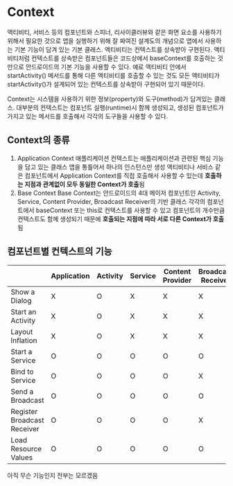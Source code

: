 # Context

액티비티, 서비스 등의 컴포넌트와 스피너, 리사이클러뷰와 같은 화면 요소를 사용하기 위해서 필요한 것으로 앱을 실행하기 위해 잘 짜여진 설계도의 개념으로 앱에서 사용하는 기본 기능이 담겨 있는 기본 클래스.
액티비티는 컨텍스트를 상속받아 구현된다.
액티비티처럼 컨텍스트를 상속받은 컴포넌트들은 코드상에서 baseContext를 호출하는 것만으로 안드로이드의 기본 기능을 사용할 수 있다. 
예로 액티비티 안에서 startActivity() 메서드를 통해 다른 액티비티를 호출할 수 있는 것도 모든 액티비티가 startActivity()가 설계되어 있는 컨텍스트를 상속받아 구현되어 있기 때문이다.

Context는 시스템을 사용하기 위한 정보(property)와 도구(method)가 담겨있는 클래스.
대부분의 컨텍스트는 컴포넌트 실행(runtime)시 함께 생성되고, 생성된 컴포넌트가 가지고 있는 메서드를 호출해서 각각의 도구들을 사용할 수 있다.

## Context의 종류

1. Application Context
   애플리케이션 컨텍스트는 애플리케이션과 관련된 핵심 기능을 담고 있는 클래스
   앱을 통틀어서 하나의 인스턴스만 생성
   액티비티나 서비스 같은 컴포넌트에서 Application Context를 직접 호출해서 사용할 수 있는데 **호출하는 지점과 관계없이 모두 동일한 Context가 호출**됨
2. Base Context
   Base Context는 안드로이드의 4대 메이저 컴포넌트인 Activity, Service, Content Provider, Broadcast Receiver의 기반 클래스
   각각의 컴포넌트에서 baseContext 또는 this로 컨텍스트를 사용할 수 있고 컴포넌트의 개수만큼 컨텍스트도 함께 생성되기 때문에 **호출되는 지점에 따라 서로 다른 Context가 호출**됨

## 컴포넌트별 컨텍스트의 기능

|                             | Application | Activity | Service | Content Provider | Broadcast Receiver |
| --------------------------- | ----------- | -------- | ------- | ---------------- | ------------------ |
| Show a Dialog               | X           | O        | X       | X                | X                  |
| Start an Activity           | X           | O        | X       | X                | X                  |
| Layout Inflation            | X           | O        | X       | X                | X                  |
| Start a Service             | O           | O        | O       | O                | O                  |
| Bind to Service             | O           | O        | O       | O                | X                  |
| Send a Broadcast            | O           | O        | O       | O                | O                  |
| Register Broadcast Receiver | O           | O        | O       | O                | X                  |
| Load Resource Values        | O           | O        | O       | O                | O                  |

아직 무슨 기능인지 전부는 모르겠음

